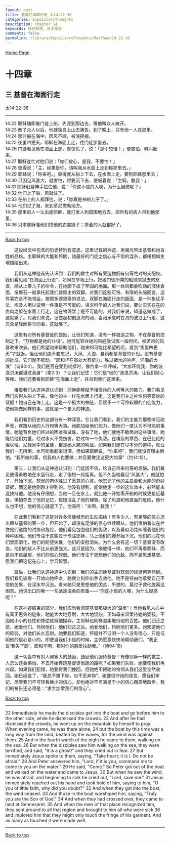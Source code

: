```yaml
---
layout: post
title: 基督在海面行走 太14:22-36
categories: ExpositoryThoughts
description: chapter 14
keywords: 释经默想，马太福音
comments: false
permalink: /library/ExpositoryThoughts/Matthew/14_22-36
---
```

[ Home Page ]({{site.baseurl}}/index) <br>

<a name="0"></a>
# 十四章 

## 三 基督在海面行走

太14:22-36

***

14:22 耶稣随即催门徒上船，先渡到那边去，等他叫众人散开。<br>
14:23 散了众人以后，他就独自上山去祷告。到了晚上，只有他一人在那里。<br>
14:24 那时船在海中，因风不顺，被浪摇撼。<br>
14:25 夜里四更天，耶稣在海面上走，往门徒那里去。<br>
14:26 门徒看见他在海面上走，就惊慌了，说：「是个鬼怪！」便害怕，喊叫起来。<br>
14:27 耶稣连忙对他们说：「你们放心，是我，不要怕！」<br>
14:28 彼得说：「主，如果是你，请叫我从水面上走到你那里去。」<br>
14:29 耶稣说：「你来吧。」彼得就从船上下去，在水面上走，要到耶稣那里去；<br>
14:30 只因见风甚大，就害怕，将要沉下去，便喊着说：「主啊，救我！」<br>
14:31 耶稣赶紧伸手拉住他，说：「你这小信的人哪，为什么疑惑呢？」<br>
14:32 他们上了船，风就住了。<br>
14:33 在船上的人都拜他，说：「你真是神的儿子了。」<br>
14:34 他们过了海，来到革尼撒勒地方。<br>
14:35 那里的人一认出是耶稣，就打发人到周围地方去，把所有的病人带到他那里，<br>
14:36 只求耶稣准他们摸他的衣裳繸子；摸着的人就都好了。<br>

***

[Back to top](#0)

&emsp;&emsp;这段经文中包含的历史特别有意思。这里记载的神迹，用强光带出基督和祂百姓的品格。主耶稣的大能和怜悯，祂最好的门徒之信心与不信的混杂，都栩栩如生地描绘出来。

&emsp;&emsp;我们从这神迹首先认识到：我们的救主对所有受造物拥有何等绝对的支配权。我们看见祂“在海面上行走”，如同在旱地上行。把祂门徒所乘的船抛来抛去的怒浪，顺从上帝儿子的命令，在祂脚下成了牢固的地面。那一丝风都会吹动的液体表面，像磐石一般承托起我们救赎主的双脚。对我们这些可怜、有限的头脑而言，这件事完全不能领会。按照多德里奇的说法，双脚在海面行走的画面，是一种象征手法，埃及人用以说明一件事是不可能的。讲求科学的人对我们说，要让实实在在的血肉之躯在水面上行走，这在物理学上是不可能的。对我们来说，知道这做成了，这就够了。对我们来说，记住起初创造海的祂，当祂乐意时在海的波浪上行走，这完全是轻而易举的事，这就够了。

&emsp;&emsp;这里有对所有基督徒的鼓励，让他们知道，没有一样被造之物，不在基督的控制之下。“万物都是祂的仆役”。祂可能容许祂的百姓受试炼一段时间，被苦难的风暴吹来吹去。他们希望祂来帮助他们，祂来的可能比希望的迟，直到“夜里四更天”才就近。但让他们绝不要忘记，大风、大浪、暴雨都是基督的仆役。没有基督的批准，它们就不能动。“耶和华在高处大有能力，胜过诸水的响声，洋海的大浪”（诗93:4）。我们是否在受到试探时，像约拿一样呼喊，“大水环绕我，你的波浪洪涛都漫过我身”（拿2:3）？让我们记住：它们是“祂的”波浪洪涛。让我们耐心等候。我们还要看到耶稣“在海面上走”，并且到我们这里来。

&emsp;&emsp;接着我们从这神迹认识到：耶稣能够赋予相信祂的人何等大的能力。我们看见西门彼得从船上下来，像他的主一样在水面上行走。这是我们主之神性何等奇妙的证据！祂自己在海上走，这是一个极大的神迹，但赋予一个可怜软弱的门徒能力，使他能做同样的事，这就是一个更大的神迹。

&emsp;&emsp;我们看到历史的这部分有一种深意。它让我们看到，我们的主能为那些听见祂声音，就跟从祂的人行何等大事。祂能加给他们能力，做他们一度认为不可能的事情。祂能背负他们经过的困难和试炼，没有了祂，他们就绝不敢面对这些事情。祂能给他们力量，经过水火不受伤害，胜过每一个仇敌。在埃及的摩西、在巴比伦的但以理、尼禄家中的圣徒，都是祂大能的明证。如果我们走在尽本分的道中，就让我们一无所惧。水可能看起来很深，但如果耶稣说，“你来吧”，我们就没有理由惧怕。“我所做的事，信我的人也要做；并且要做比这更大的事”（约14:12）。

&emsp;&emsp;第三，让我们从这神迹认识到：门徒因不信，给自己带来何等的烦恼。我们看见彼得勇敢地在水面行走，走了很短一段距离。但不久当他看见“风甚大”，他就怕了，开始下沉。软弱的肉体胜过了愿意的心灵。他忘记了他的主良善和大能的奇妙证据，而这是他刚刚才得到的。他没有想到，能使他走一步的这位救主，必然能永远扶持他。他没有仔细想，当他一旦在水上，就比他一开始离开船的时候更接近基督。惧怕夺去了他的记忆，惊惶混乱了他的理智。除了风浪和他直面的危险，他什么也不想，他的信心就退下了。他高呼：“主啊，救我！”

&emsp;&emsp;在此我们看到了这是对许多信徒经历的生动描绘！有多少人，有足够的信心迈出跟从基督的第一步，但开始了，却没有足够的信心继续跟从。他们惧怕看似在拦住他们道路的试炼和危险，他们看见包围他们的仇敌，以及看似沿路纠缠着他们的种种困难。他们专注于这些过于专注耶稣，马上他们的脚开始下沉。他们的心在他们里面消化，他们的盼望失散，他们的安慰消失。为什么会有这一切？基督没有改变。他们的敌人不比从前更强大。这只是因为，像彼得一样，他们不再看耶稣，而是向不信屈服，他们的信心软弱。他们专注于思想他们的仇敌，而不是思想基督。愿我们把这记在心上，学习智慧。

&emsp;&emsp;最后，让我们从这神迹中认识到：我们的主耶稣基督对软弱的信徒何等怜悯。我们看见彼得一开始向祂呼求，祂就立刻伸出手去救他。祂不是任由他承受自己不信的苦果，在深水中沉没。看来祂只是思想他的困苦，所想的，莫过于救他脱离这困苦。祂说出口的唯一一句话是温柔的责备——“你这小信的人哪，为什么疑惑呢？”

&emsp;&emsp;在这神迹结束的部分，我们应当看清楚基督那极大的“温柔”！当祂看见人心中有真正恩典的迹象，祂能大大地忍耐，大大地饶恕。正如母亲温柔待她的婴孩，不因他小小的任性和悖逆就将他抛弃，主耶稣也同样温柔地待祂的百姓。他们归正之前，祂爱他们，怜悯他们，他们归正之后，祂爱他们，怜悯他们更多。祂知道他们的软弱，对他们长久忍耐。祂要我们知道，怀疑并不证明一个人没有信心，只是证明他的信心是小的。即使当我们小信的时候，主仍愿意快快地帮助我们。“我正说‘我失了脚’，耶和华啊，那时你的慈爱扶助我。”（诗94:18）

&emsp;&emsp;这一切当中有对人何等大的鼓励，鼓励他们服侍基督！有像耶稣一样的救主，人怎么还会惧怕，不去开始奔跑基督徒当跑的路呢？如果我们失败，祂要使我们再兴起。如果我们犯错，祂要将我们挽回。但祂绝不把祂的怜悯从我们这里全然收回。祂已经说了，“我总不撇下你，也不丢弃你”，祂要信守祂的诺言。愿我们牢记，尽管我们不可轻看微小的信心，却也绝对不可满足于小的信心而原地踏步。我们的祷告还必须是：“求主加增我们的信心”。

[Back to top](#0)

***

22 Immediately he made the disciples get into the boat and go before him to the other side, while he dismissed the crowds. 23 And after he had dismissed the crowds, he went up on the mountain by himself to pray. When evening came, he was there alone, 24 but the boat by this time was a long way from the land, beaten by the waves, for the wind was against them. 25 And in the fourth watch of the night he came to them, walking on the sea. 26 But when the disciples saw him walking on the sea, they were terrified, and said, "It is a ghost!" and they cried out in fear. 27 But immediately Jesus spoke to them, saying, "Take heart; it is I. Do not be afraid." 28 And Peter answered him, "Lord, if it is you, command me to come to you on the water." 29 He said, "Come." So Peter got out of the boat and walked on the water and came to Jesus. 30 But when he saw the wind, he was afraid, and beginning to sink he cried out, "Lord, save me." 31 Jesus immediately reached out his hand and took hold of him, saying to him, "O you of little faith, why did you doubt?" 32 And when they got into the boat, the wind ceased. 33 And those in the boat worshiped him, saying, "Truly you are the Son of God." 34 And when they had crossed over, they came to land at Gennesaret. 35 And when the men of that place recognized him, they sent around to all that region and brought to him all who were sick 36 and implored him that they might only touch the fringe of his garment. And as many as touched it were made well.

***

[Back to top](#0)
